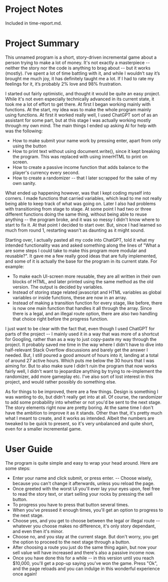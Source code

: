# Project Notes

Included in time-report.md.

# Project Summary

This unnamed program is a short, story-driven incremental game about a person trying to make a lot of money. It's not exactly a masterpiece -- neither the story nor the code is anything to brag about -- but it works (mostly). I’ve spent a lot of time battling with it, and while I wouldn’t say it’s brought me much joy, it has definitely taught me a lot. If I had to rate my feelings for it, it’s probably 2% love and 98% frustration.

I started out fairly optimistic, and thought it would be quite an easy project. While it's not even especially technically advanced in its current state, it took me a lot of effort to get there. At first I began working mainly with functions. At the start, my idea was to make the whole program mainly using functions. At first it worked really well, I used ChatGPT sort of as an assistant for some part, but at this stage I was actually working mostly through my own mind. The main things I ended up asking AI for help with was the following:

- How to make submit your name work by pressing enter, apart from only using the button
- How to print text without using document.write(), since it kept breaking the program. This was replaced with using innerHTML to print on screen.
- How to create a passive income function that adds balance to the player's currency every second.
- How to create a randomizer -- that I later scrapped for the sake of my own sanity.

What ended up happening however, was that I kept coding myself into corners. I made functions that carried variables, which lead to me not really being able to keep track of what was going on. Later I also had problems with transitioning from stage to stage. At some point I had two or three different functions doing the same thing, without being able to reuse anything -- the program broke, and it was so messy I didn't know where to start to fix it. At that point I decided to start over. But, since I had learned so much from round 1, restarting wasn't as daunting as it might sound.

Starting over, I actually pasted all my code into ChatGPT, told it what my intended functionality was and asked something along the lines of "What a are some steps I could take to make this program more modular and reusable?". It gave me a few really good ideas that are fully implemented, and some of it is actually the base for the program in its current state. For example: 

- To make each UI-screen more reusable, they are all written in their own blocks of HTML, and later printed using the same method as the old version. The output is decided by variables.
- Instead of storing stage related javascript and HTML variables as global variables or inside functions, these are now in an array.
- Instead of making a transition function for every stage, like before, there is now one main function that handles it all through the array. Since there is a legal, and an illegal route option, there are also two handling that choice right before the progress function.

I just want to be clear with the fact that, even though I used ChatGPT for parts of the project -- I mainly used it in a way that was more of a shortcut for Googling, rather than as a way to just copy-paste my way through the project. It probably saved me time in the way where I didn't have to dive into half-relevant Stack Overflow discussions and barely get the answer I needed. But, I still poured a good amount of hours into it, landing at a total of around 27 active hours. Which puts me below the 30 hours that I was aiming for. But to also make sure I didn't ruin the program that now works fairly well, I didn't want to jeopardize anything by trying to re-implement the randomizer, add more gameplay etc. I've also sort of lost interest in this project, and would rather possibly do something else.

As for things to be improved, there are a few things. Design is something I was wanting to do, but didn't really get into at all. Of course, the randomizer to add some probability into whether or not you'd be sent to the next stage. The story elements right now are pretty boring. At the same time I don't have the ambition to improve it as it stands. Other than that, it's pretty much what I meant to create, and it works as intended. Albeit the numbers are tweaked to be quick to present, so it's very unbalanced and quite short, even for a smaller incremental game.



# User Guide

The program is quite simple and easy to wrap your head around. Here are some steps:

- Enter your name and click submit, or press enter. -- Choose wisely, because you can't change it afterwards, unless you reload the page.
- Once greeted with the worst UI you'll ever lay your eyes upon, feel free to read the story text, or start selling your rocks by pressing the sell button.
- To progress you have to press that button several times.
- When you've pressed it enough times, you'll get an option to progress to the next stage.
- Choose yes, and you get to choose between the legal or illegal route -- whatever you choose makes no difference, it's only story dependant, and even then it's minor.
- Choose no, and you stay at the current stage. But don't worry, you get the option to proceed to the next stage through a button.
- After choosing a route you just do the same thing again, but now your sell value will have increased and there's also a passive income now.
- Once you have done this for a while -- in this version until you reach $10,000, you'll get a pop-up saying you've won the game. Press "Ok", and the page reloads and you can indulge in this wonderful experience once again!
